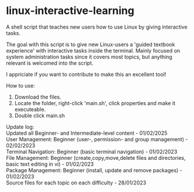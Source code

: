 # linux-interactive-learning
A shell script that teaches new users how to use Linux by giving interactive tasks.

The goal with this script is to give new Linux-users a 'guided textbook experience' with interactive tasks inside the terminal.
Mainly focused on system administration tasks since it covers most topics, but anything relevant is welcomed into the script.

I appriciate if you want to contribute to make this an excellent tool!

How to use:
1. Download the files.
2. Locate the folder, right-click 'main.sh', click properties and make it executeable.
3. Double click main.sh

Update log:
<br/>
Updated all Beginner- and Intermediate-level content - 01/02/2025
<br/>
User Management: Beginner (user-, permission- and group management) - 02/02/2023
<br/>
Terminal Navigation: Beginner (basic terminal navigation) - 01/02/2023
<br/>
File Management: Beginner (create,copy,move,delete files and directories, basic text editing in vi) - 01/02/2023
<br/>
Package Management: Beginner (install, update and remove packages) - 01/02/2023
<br/>
Source files for each topic on each difficulty - 28/01/2023
<br/>
